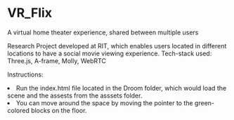 # VR_Flix
A virtual home theater experience, shared between multiple users

Research Project developed at RIT, which enables users located in different locations to have a social movie viewing experience.
Tech-stack used: Three.js, A-frame, Molly, WebRTC


Instructions:<br>
<li>Run the index.html file located in the Droom folder, which would load the scene and the assests from the asssets folder.
<li>You can move around the space by moving the pointer to the green-colored blocks on the floor.
